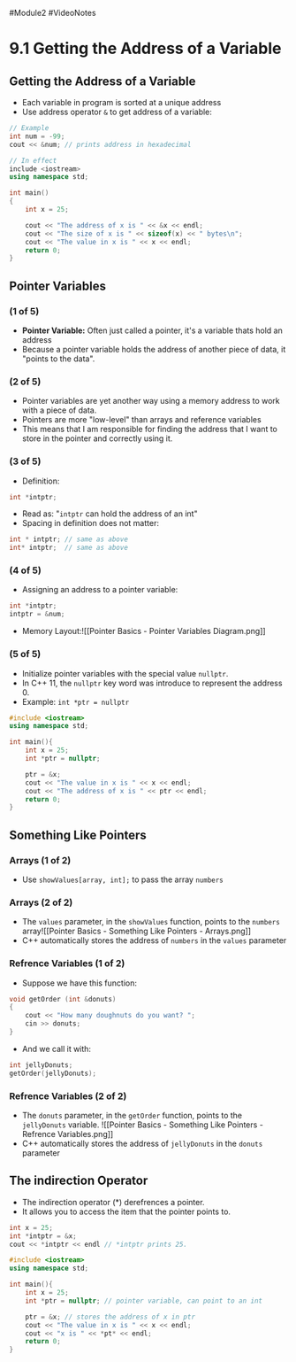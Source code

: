#Module2 #VideoNotes
# 9.1 Getting the Address of a Variable
## Getting the Address of a Variable
- Each variable in program is sorted at a unique address
- Use address operator `&` to get address of a variable:
```c++
// Example
int num = -99; 
cout << &num; // prints address in hexadecimal
```

```c++
// In effect
include <iostream>
using namespace std;

int main()
{
	int x = 25;

	cout << "The address of x is " << &x << endl;
	cout << "The size of x is " << sizeof(x) << " bytes\n";
	cout << "The value in x is " << x << endl;
	return 0;
}
```
## Pointer Variables
### (1 of 5)
- **Pointer Variable:** Often just called a pointer, it's a variable thats hold an address
- Because a pointer variable holds the address of another piece of data, it "points to the data".
### (2 of 5)
- Pointer variables are yet another way using a memory address to work with a piece of data.
- Pointers are more "low-level" than arrays and reference variables
- This means that I am responsible for finding the address that I want to store in the pointer and correctly using it.
### (3 of 5)
- Definition:
```c++
int *intptr;
```
- Read as: "`intptr` can hold the address of an int"
- Spacing in definition does not matter:
```c++
int * intptr; // same as above
int* intptr;  // same as above
```
### (4 of 5)
- Assigning an address to a pointer variable:
```c++
int *intptr;
intptr = &num;
```
- Memory Layout:![[Pointer Basics - Pointer Variables Diagram.png]]
### (5 of 5)
- Initialize pointer variables with the special value `nullptr`.
- In C++ 11, the `nullptr` key word was introduce to represent the address 0.
- Example: `int *ptr = nullptr`

```c++
#include <iostream>
using namespace std;

int main(){
	int x = 25;
	int *ptr = nullptr;

	ptr = &x;
	cout << "The value in x is " << x << endl;
	cout << "The address of x is " << ptr << endl;
	return 0;
}
```

## Something Like Pointers
### Arrays (1 of 2)
- Use `showValues[array, int];` to pass the array `numbers`
### Arrays (2 of 2)
- The `values` parameter, in the `showValues` function, points to the `numbers` array![[Pointer Basics - Something Like Pointers - Arrays.png]]
- C++ automatically stores the address of `numbers` in the `values` parameter
### Refrence Variables (1 of 2)
- Suppose we have this function:
```c++
void getOrder (int &donuts)
{
	cout << "How many doughnuts do you want? ";
	cin >> donuts;
}
```
- And we call it with:
```c++
int jellyDonuts;
getOrder(jellyDonuts);
```
### Refrence Variables (2 of 2)
- The `donuts` parameter, in the `getOrder` function, points to the `jellyDonuts` variable. ![[Pointer Basics - Something Like Pointers - Refrence Variables.png]]
- C++ automatically stores the address of `jellyDonuts` in the `donuts` parameter

## The indirection Operator
- The indirection operator (\*) derefrences a pointer.
- It allows you to access the item that the pointer points to.
```c++
int x = 25;
int *intptr = &x;
cout << *intptr << endl // *intptr prints 25.
```

```c++
#include <iostream>
using namespace std;

int main(){
	int x = 25;
	int *ptr = nullptr; // pointer variable, can point to an int

	ptr = &x; // stores the address of x in ptr
	cout << "The value in x is " << x << endl; 
	cout << "x is " << *pt* << endl;
	return 0;
}
```